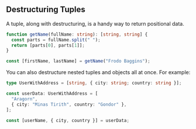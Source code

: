 ## Destructuring Tuples

A tuple, along with destructuring, is a handy way to return positional data.

```TypeScript
function getName(fullName: string): [string, string] {
  const parts = fullName.split(" ");
  return [parts[0], parts[1]];
}

const [firstName, lastName] = getName("Frodo Baggins");
```

You can also destructure nested tuples and objects all at once. For example:

```TypeScript
type UserWithAddress = [string, { city: string; country: string }];

const userData: UserWithAddress = [
  "Aragorn",
  { city: "Minas Tirith", country: "Gondor" },
];

const [userName, { city, country }] = userData;
```
